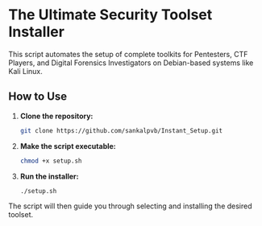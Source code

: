 # The Ultimate Security Toolset Installer

This script automates the setup of complete toolkits for Pentesters, CTF Players, and Digital Forensics Investigators on Debian-based systems like Kali Linux.

## How to Use

1.  **Clone the repository:**
    ```bash
    git clone https://github.com/sankalpvb/Instant_Setup.git
    ```

2.  **Make the script executable:**
    ```bash
    chmod +x setup.sh
    ```

3.  **Run the installer:**
    ```bash
    ./setup.sh
    ```

The script will then guide you through selecting and installing the desired toolset.

